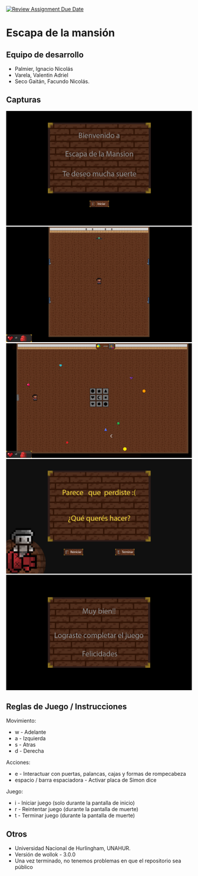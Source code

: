 [![Review Assignment Due Date](https://classroom.github.com/assets/deadline-readme-button-24ddc0f5d75046c5622901739e7c5dd533143b0c8e959d652212380cedb1ea36.svg)](https://classroom.github.com/a/qO1I4X2W)
# Escapa de la mansión

## Equipo de desarrollo

- Palmier, Ignacio Nicolás
- Varela, Valentin Adriel
- Seco Gaitán, Facundo Nicolás.


## Capturas

![Captura 1](./assets/juegoInicio.png)
![Captura 2](./assets/juegoPasillo.png)
![Captura 3](./assets/juegoNivel.png)
![Captura 4](./assets/juegoMuerte.png)
![Captura 4](./assets/cartelJuegoCompletado.png)

## Reglas de Juego / Instrucciones

Movimiento:
- w - Adelante
- a - Izquierda
- s - Atras
- d - Derecha

Acciones:
- e - Interactuar con puertas, palancas, cajas y formas de rompecabeza
- espacio / barra espaciadora - Activar placa de Simon dice

Juego:
- i - Iniciar juego (solo durante la pantalla de inicio)
- r - Reintentar juego (durante la pantalla de muerte)
- t - Terminar juego (durante la pantalla de muerte)


## Otros

- Universidad Nacional de Hurlingham, UNAHUR.
- Versión de wollok - 3.0.0
- Una vez terminado, no tenemos problemas en que el repositorio sea público
